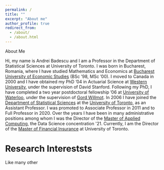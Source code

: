 ```yaml
---
permalink: /
title: ""
excerpt: "About me"
author_profile: true
redirect_from: 
  - /about/
  - /about.html
---
```


About Me

Hi, my name is Andrei Badescu and I am a Professor in the Department of Statistical Sciences at University of Toronto. I was born in Bucharest, Romania, where I have studied Mathematics and Economics at [Bucharest University of Economic Studies](https://www.ase.ro/index_en.asp) (BSc ’98, MSc ’00). I moved to Canada in 2000 and I have obtained my PhD ’04 in Actuarial Science  at [Western University](https://www.uwo.ca/stats/), under the supervision of  David Stanford. Following my PhD, I have completed a two year postdoctoral fellowship ’06 at [University of Waterloo](https://uwaterloo.ca/statistics-and-actuarial-science/), under the supervision of [Gord Willmot]( https://uwaterloo.ca/statistics-and-actuarial-science/people-profiles/gord-willmot).  In 2006 I have joined the [Department of Statistical Sciences]( https://www.statistics.utoronto.ca/) at the [University of Toronto]( https://www.utoronto.ca/), as an Assistant Professor. I was promoted to Associate Professor in 2011 and to Full Professor in 2020. Over the years I have been in many administrative positions among whom I was the Director of the [Master of Applied Computing](https://mscac.utoronto.ca/), the Data Science concentration '21. Currently, I am the Director of the [Master of Financial Insurance](https://mfi.utoronto.ca/) at University of Toronto.

Research Intereststs 
======
Like many other 
